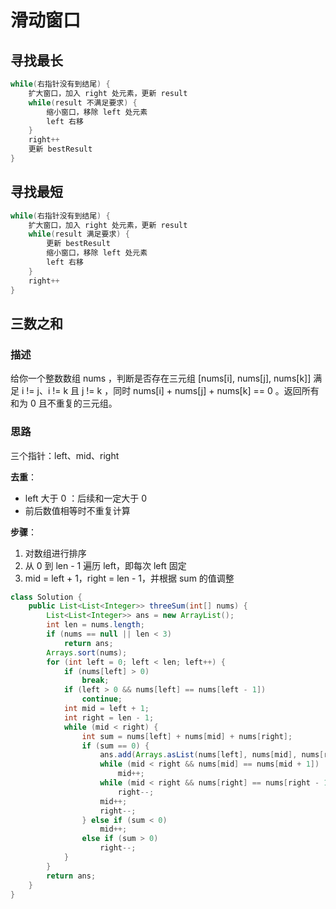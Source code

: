 # 滑动窗口

## 寻找最长
```java
while(右指针没有到结尾) {
    扩大窗口，加入 right 处元素，更新 result
    while(result 不满足要求) {
        缩小窗口，移除 left 处元素
        left 右移
    }
    right++
    更新 bestResult
}
```

## 寻找最短
```java
while(右指针没有到结尾) {
    扩大窗口，加入 right 处元素，更新 result
    while(result 满足要求) {
        更新 bestResult
        缩小窗口，移除 left 处元素
        left 右移
    }
    right++
}
```

## 三数之和
### 描述
给你一个整数数组 nums ，判断是否存在三元组 [nums[i], nums[j], nums[k]] 满足 i != j、i != k 且 j != k ，同时 nums[i] + nums[j] + nums[k] == 0 。返回所有和为 0 且不重复的三元组。

### 思路
三个指针：left、mid、right  

**去重**：
- left 大于 0 ：后续和一定大于 0  
- 前后数值相等时不重复计算  

**步骤**：
1. 对数组进行排序
2. 从 0 到 len - 1 遍历 left，即每次 left 固定
3. mid = left + 1，right = len - 1，并根据 sum 的值调整

```java
class Solution {
    public List<List<Integer>> threeSum(int[] nums) {
        List<List<Integer>> ans = new ArrayList();
        int len = nums.length;
        if (nums == null || len < 3)
            return ans;
        Arrays.sort(nums);
        for (int left = 0; left < len; left++) {
            if (nums[left] > 0)
                break;
            if (left > 0 && nums[left] == nums[left - 1])
                continue;
            int mid = left + 1;
            int right = len - 1;
            while (mid < right) {
                int sum = nums[left] + nums[mid] + nums[right];
                if (sum == 0) {
                    ans.add(Arrays.asList(nums[left], nums[mid], nums[right]));
                    while (mid < right && nums[mid] == nums[mid + 1])
                        mid++;
                    while (mid < right && nums[right] == nums[right - 1])
                        right--;
                    mid++;
                    right--;
                } else if (sum < 0)
                    mid++;
                else if (sum > 0)
                    right--;
            }
        }
        return ans;
    }
}
```
